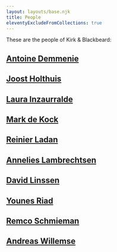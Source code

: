```yaml
---
layout: layouts/base.njk
title: People
eleventyExcludeFromCollections: true
---
```


These are the people of Kirk & Blackbeard:

## [Antoine Demmenie](/people/antoine/)

## [Joost Holthuis](/people/joost/)

## [Laura Inzaurralde](/people/laura/)

## [Mark de Kock](/people/mark/)

## [Reinier Ladan](/people/reinier/)

## [Annelies Lambrechtsen](/people/annelies/)

## [David Linssen](/people/david/)

## [Younes Riad](/people/younes/)

## [Remco Schmieman](/people/remco/)

## [Andreas Willemse](/people/andreas/)

